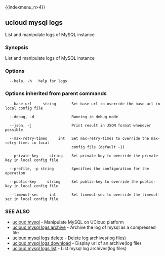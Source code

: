 {{indexmenu_n>4}}

## ucloud mysql logs

List and manipulate logs of MySQL instance

### Synopsis

List and manipulate logs of MySQL instance

### Options

```
  --help, -h   help for logs 

```

### Options inherited from parent commands

```
  --base-url     string       Set base-url to override the base-url in local config file 

  --debug, -d                 Running in debug mode 

  --json, -j                  Print result in JSON format whenever possible 

  --max-retry-times     int   Set max-retry-times to override the max-retry-times in local
                              config file (default -1) 

  --private-key     string    Set private-key to override the private-key in local config file 

  --profile, -p string        Specifies the configuration for the operation 

  --public-key     string     Set public-key to override the public-key in local config file 

  --timeout-sec     int       Set timeout-sec to override the timeout-sec in local config file 

```

### SEE ALSO

* [ucloud mysql](software/cli/cmd/ucloud/mysql)	 - Manipulate MySQL on UCloud platform
* [ucloud mysql logs archive](software/cli/cmd/ucloud/mysql/logs/archive)	 - Archive the log of mysql as a compressed file
* [ucloud mysql logs delete](software/cli/cmd/ucloud/mysql/logs/delete)	 - Delete log archives(log files)
* [ucloud mysql logs download](software/cli/cmd/ucloud/mysql/logs/download)	 - Display url of an archive(log file)
* [ucloud mysql logs list](software/cli/cmd/ucloud/mysql/logs/list)	 - List mysql log archives(log files)

